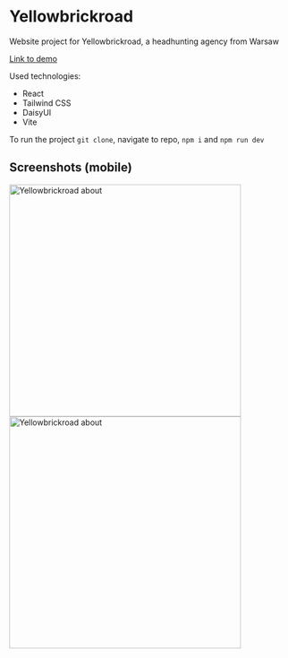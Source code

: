 # Yellowbrickroad

Website project for Yellowbrickroad, a headhunting agency from Warsaw

[Link to demo](https://makspara.github.io/yellowbrickroad/)

Used technologies:
- React
- Tailwind CSS
- DaisyUI
- Vite

To run the project `git clone`, navigate to repo, `npm i` and `npm run dev`

## Screenshots (mobile)

<img src="https://github.com/user-attachments/assets/7ff9efc1-8db9-42d5-9794-6c7dcfad182e" alt="Yellowbrickroad about" width="414" align="left">
<img src="https://github.com/user-attachments/assets/df35b412-e523-4a07-a7ab-0b29bd15094b" alt="Yellowbrickroad about" width="414" align="left">
